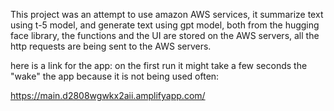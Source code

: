 This project was an attempt to use amazon AWS services, it summarize text using t-5 model, and generate text using gpt model, both from the hugging face library,  the functions and the UI are stored on the AWS servers, all the http requests are being sent to the AWS servers.

here is a link for the app: on the first run it might take a few seconds the "wake" the app because it is not being used often:

https://main.d2808wgwkx2aii.amplifyapp.com/
